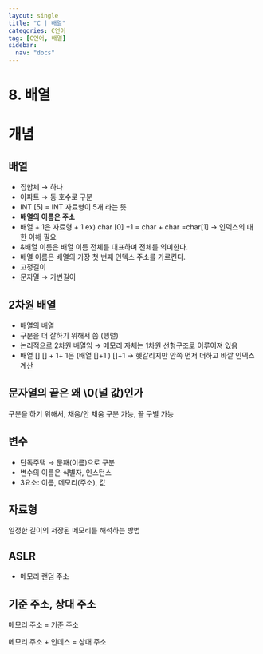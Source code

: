 ```yaml
---
layout: single
title: "C | 배열"
categories: C언어
tag: [C언어, 배열]
sidebar:
  nav: "docs"
---
```


# 8. 배열

# 개념

## 배열

- 집합체 → 하나
- 아파트 → 동 호수로 구분
- INT [5] = INT 자료형이 5개 라는 뜻
- **배열의 이름은 주소**
- 배열 + 1은 자료형 + 1 ex) char [0] +1 = char + char =char[1] → 인덱스의 대한 이해 필요
- &배열 이름은 배열 이름 전체를 대표하며 전체를 의미한다.
- 배열 이름은 배열의 가장 첫 번째 인덱스 주소를 가르킨다.
- 고정길이
- 문자열 → 가변길이

## 2차원 배열

- 배열의 배열
- 구분을 더 잘하기 위해서 씀 (행렬)
- 논리적으로 2차원 배열임 → 메모리 자체는 1차원 선형구조로 이루어져 있음
- 배열 [] [] + 1+ 1은 (배열 []+1 ) []+1  → 헷갈리지만 안쪽 먼저 더하고 바깥 인덱스 계산

## 문자열의 끝은 왜 \0(널 값)인가

구분을 하기 위해서, 채움/안 채움 구분 가능, 끝 구별 가능

## 변수

- 단독주택 → 문패(이름)으로 구분
- 변수의 이름은 식별자, 인스턴스
- 3요소: 이름, 메모리(주소), 값

## 자료형

일정한 길이의 저장된 메모리를 해석하는 방법

## ASLR

- 메모리 랜덤 주소

## 기준 주소, 상대 주소

메모리 주소 = 기준 주소

메모리 주소 + 인데스 = 상대 주소